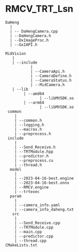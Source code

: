 # RMCV_TRT_Lsn
    DaHeng
      |
      | -- DaHengCamera.cpp
      | --DaHengCamera.h
      | --DxImageProc.h
      | --GxIAPI.h

    MidVision
       |
       | --include
               |
               | --CameraApi.h
               | --CameraDefine.h
               | --CameraStatus.h
               | --MidCamera.h
       | --lib
            | --amd64
                   | --libMVSDK.so
            | --arm64
                   | --libMVSDK.so 
     common
        |
        | --common.h
        | --logging.h
        | --macros.h
        | --preprocess.h
     include
        |
        | --Send_Receive.h
        | --TRTModule.hpp
        | --predictor.h
        | --preprocess.cu
        | --thread.h
      model
        |
        | --2023-04-16-best.engine
        | --2023-04-16-best.onnx
        | --RMCV.engine
        | --trtexec
      param
        |
        | --camera_info.yaml
        | --camera_info_daheng.txt
       src
        |
        | --Send_Receive.cpp
        | --TRTModule.cpp
        | --main.cpp
        | --predictor.cpp
        | --thread.cpp
    CMakeLists.txt
